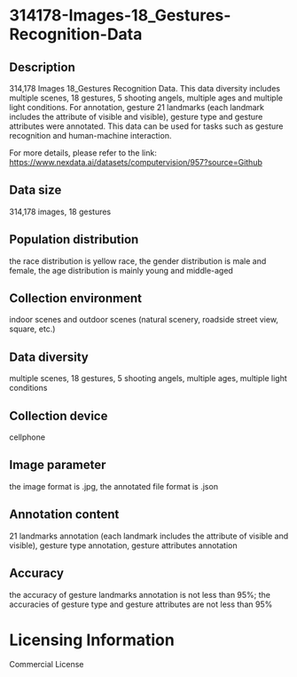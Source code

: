 # 314178-Images-18_Gestures-Recognition-Data


## Description
314,178 Images 18_Gestures Recognition Data. This data diversity includes multiple scenes, 18 gestures, 5 shooting angels, multiple ages and multiple light conditions. For annotation, gesture 21 landmarks (each landmark includes the attribute of visible and visible), gesture type and gesture attributes were annotated. This data can be used for tasks such as gesture recognition and human-machine interaction.

For more details, please refer to the link: https://www.nexdata.ai/datasets/computervision/957?source=Github



## Data size
314,178 images, 18 gestures

## Population distribution
the race distribution is yellow race, the gender distribution is male and female, the age distribution is mainly young and middle-aged

## Collection environment
indoor scenes and outdoor scenes (natural scenery, roadside street view, square, etc.)

## Data diversity
multiple scenes, 18 gestures, 5 shooting angels, multiple ages, multiple light conditions

## Collection device
cellphone

## Image parameter
the image format is .jpg, the annotated file format is .json

## Annotation content
21 landmarks annotation (each landmark includes the attribute of visible and visible), gesture type annotation, gesture attributes annotation

## Accuracy
the accuracy of gesture landmarks annotation is not less than 95%; the accuracies of gesture type and gesture attributes are not less than 95%

# Licensing Information
Commercial License
